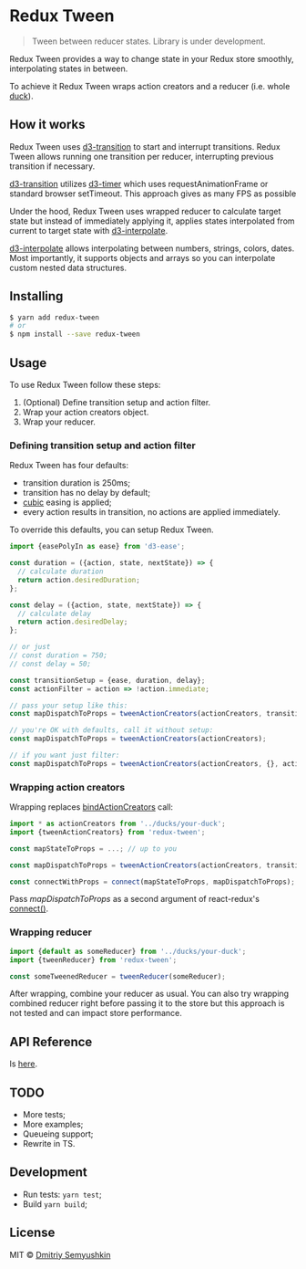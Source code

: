 # Redux Tween

> Tween between reducer states.
> Library is under development.

Redux Tween provides a way to change state in your Redux store smoothly, interpolating states in between.

To achieve it Redux Tween wraps action creators and a reducer (i.e. whole [duck](https://github.com/erikras/ducks-modular-redux)).

## How it works

Redux Tween uses [d3-transition](https://github.com/d3/d3-transition) to start and interrupt transitions. Redux Tween allows running one transition per reducer, interrupting previous transition if necessary.

[d3-transition](https://github.com/d3/d3-transition) utilizes [d3-timer](https://github.com/d3/d3-timer) which uses requestAnimationFrame or standard browser setTimeout. This approach gives as many FPS as possible

Under the hood, Redux Tween uses wrapped reducer to calculate target state but instead of immediately applying it, applies states interpolated from current to target state with [d3-interpolate](https://github.com/d3/d3-interpolate).

[d3-interpolate](https://github.com/d3/d3-interpolate) allows  interpolating between numbers, strings, colors, dates. Most importantly, it supports objects and arrays so you can interpolate custom nested data structures.

## Installing

```sh
$ yarn add redux-tween
# or
$ npm install --save redux-tween
```

## Usage

To use Redux Tween follow these steps:
1. (Optional) Define transition setup and action filter.
2. Wrap your action creators object.
3. Wrap your reducer.

### Defining transition setup and action filter

Redux Tween has four defaults:
- transition duration is 250ms;
- transition has no delay by default;
- [cubic](https://github.com/d3/d3-ease#easeCubic) easing is applied;
- every action results in transition, no actions are applied immediately.

To override this defaults, you can setup Redux Tween.

```js
import {easePolyIn as ease} from 'd3-ease';

const duration = ({action, state, nextState}) => {
  // calculate duration
  return action.desiredDuration;
};

const delay = ({action, state, nextState}) => {
  // calculate delay
  return action.desiredDelay;
};

// or just 
// const duration = 750;
// const delay = 50;

const transitionSetup = {ease, duration, delay};
const actionFilter = action => !action.immediate;

// pass your setup like this:
const mapDispatchToProps = tweenActionCreators(actionCreators, transitionSetup, actionFilter);

// you're OK with defaults, call it without setup:
const mapDispatchToProps = tweenActionCreators(actionCreators);

// if you want just filter:
const mapDispatchToProps = tweenActionCreators(actionCreators, {}, actionFilter);
```

### Wrapping action creators

Wrapping replaces [bindActionCreators](http://redux.js.org/docs/api/bindActionCreators.html) call:

```js
import * as actionCreators from '../ducks/your-duck';
import {tweenActionCreators} from 'redux-tween';

const mapStateToProps = ...; // up to you

const mapDispatchToProps = tweenActionCreators(actionCreators, transitionSetup, actionFilter);

const connectWithProps = connect(mapStateToProps, mapDispatchToProps);
```

Pass *mapDispatchToProps* as a second argument of react-redux's [connect()](https://github.com/reactjs/react-redux/blob/master/docs/api.md#connectmapstatetoprops-mapdispatchtoprops-mergeprops-options).

### Wrapping reducer

```js
import {default as someReducer} from '../ducks/your-duck';
import {tweenReducer} from 'redux-tween';

const someTweenedReducer = tweenReducer(someReducer);
```

After wrapping, combine your reducer as usual.
You can also try wrapping combined reducer right before passing it to the store but this approach is not tested and can impact store performance.

## API Reference

Is [here](./API.md).

## TODO

- More tests;
- More examples;
- Queueing support;
- Rewrite in TS.

## Development

* Run tests: `yarn test`;
* Build `yarn build`;

## License

MIT © [Dmitriy Semyushkin](https://devg.ru)
